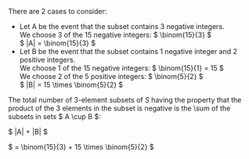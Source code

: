 There are 2 cases to consider:

<ul>
	<li> Let A be the event that the subset contains 3 negative integers. <br/> 
	We choose 3 of the 15 negative integers: $ \binom{15}{3} $ <br/> 
	$ |A| = \binom{15}{3} $
	<li> Let B be the event that the subset contains 1 negative integer and 2 positive integers. <br/> 
	We choose 1 of the 15 negative integers: $ \binom{15}{1} = 15 $ <br/> 
	We choose 2 of the 5 positive integers: $ \binom{5}{2} $ <br/> 
	$ |B| = 15 \times \binom{5}{2} $
</ul>

The total number of 3-element subsets of $S$ having the property that the product of the 3 elements in the subset is negative is the \sum of the subsets in sets $ A \cup B $:

$ |A| + |B| $

$ = \binom{15}{3} + 15 \times \binom{5}{2} $
